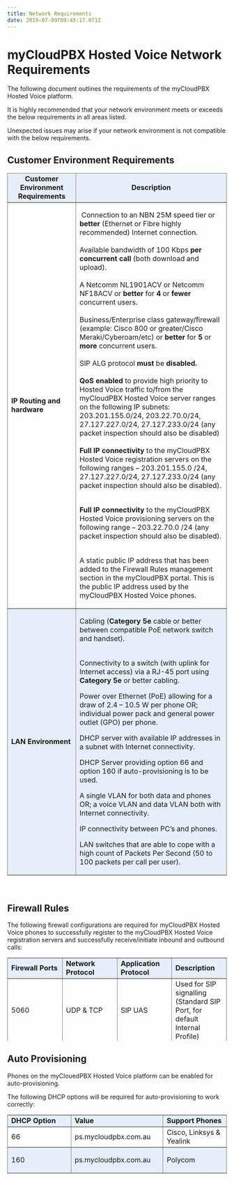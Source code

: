 ```yaml
---
title: Network Requirements
date: 2019-07-09T09:45:17.071Z
---
```

# myCloudPBX Hosted Voice Network Requirements

The following document outlines the requirements of the myCloudPBX Hosted Voice platform. 

It is highly recommended that your network environment meets or exceeds the below requirements in all areas listed. 

Unexpected issues may arise if your network environment is not compatible with the below requirements. 

## Customer Environment Requirements

<table class="editorDemoTable" style="vertical-align: top; border-style: none;" border="black">
<thead>
<tr>
<td style="background-color: rgba(29, 119, 209, 0.1); width: 140px; text-align: center;"><b>Customer Environment Requirements</b></td>
<td style="background-color: rgba(29, 119, 209, 0.1); width: 600px; text-align: center;"><b>Description</b></td>
</tr>
</thead>
<tbody>
<tr>
<td style="min-width: 140px; width: 140px;"><span style="font-weight: 400;"><b>IP Routing and hardware</b></span></td>
<td style="width: 600px;">
<p><span style="font-weight: 400;">&nbsp;</span><span style="font-weight: 400;">Connection to an NBN 25M speed tier or </span><b>better </b><span style="font-weight: 400;">(Ethernet or Fibre highly recommended) Internet connection.</span><span style="font-weight: 400;"><br /></span><span style="font-weight: 400;"><br /></span><span style="font-weight: 400;">Available bandwidth of 100 Kbps </span><b>per concurrent call </b><span style="font-weight: 400;">(both download and upload). </span><span style="font-weight: 400;"><br /></span><span style="font-weight: 400;"><br /></span><span style="font-weight: 400;">A Netcomm NL1901ACV or Netcomm NF18ACV or </span><b>better </b><span style="font-weight: 400;">for </span><b>4</b><span style="font-weight: 400;"> or </span><b>fewer </b><span style="font-weight: 400;">concurrent users. </span><span style="font-weight: 400;"><br /></span><span style="font-weight: 400;"><br /></span><span style="font-weight: 400;">Business/Enterprise class gateway/firewall (example: Cisco 800 or greater/Cisco Meraki/Cyberoam/etc</span><span style="font-weight: 400;">)</span><span style="font-weight: 400;"> or </span><b>better </b><span style="font-weight: 400;">for </span><b>5</b><span style="font-weight: 400;"> or </span><b>more </b><span style="font-weight: 400;">concurrent users.</span><span style="font-weight: 400;"><br /></span><span style="font-weight: 400;"><br /></span><span style="font-weight: 400;">SIP ALG protocol </span><b>must </b><span style="font-weight: 400;">be </span><b>disabled.</b><b><br /></b><b><br /></b><b>QoS enabled</b><span style="font-weight: 400;"> to provide high priority to Hosted Voice traffic to/from the myCloudPBX Hosted Voice server ranges on the following IP subnets: 203.201.155.0/24, 203.22.70.0/24, 27.127.227.0/24, 27.127.233.0/24 (any packet inspection should also be disabled)</span><span style="font-weight: 400;"><br /><b><br />Full IP connectivity</b><span> to the myCloudPBX Hosted Voice registration servers on the following ranges &ndash; 203.201.155.0 /24, 27.127.227.0/24, 27.127.233.0/24 (any packet inspection should also be disabled).<br /><br /></span></span></p>
<b>Full IP connectivity</b><span style="font-weight: 400;"><span style="font-weight: 400;"> to the myCloudPBX Hosted Voice provisioning servers on the following range &ndash; 203.22.70.0 /24 (any packet inspection should also be disabled).<br /><br /></span></span>
<p><span style="font-weight: 400;">A static public IP address that has been added to the Firewall Rules management section in the myCloudPBX portal. This is the public IP address used by the myCloudPBX Hosted Voice phones.</span></p>
</td>
</tr>
<tr>
<td style="background-color: rgba(29, 119, 209, 0.1); width: 140px;"><b>LAN Environment</b></td>
<td style="background-color: rgba(29, 119, 209, 0.1); width: 600px;">
<p><span style="font-weight: 400;">Cabling (</span><b>Category 5e</b><span style="font-weight: 400;"> cable or better between compatible PoE network switch and handset).</span></p>
<p><span><br />Connectivity to a switch (with uplink for Internet access) via a RJ-45 port using </span><b>Category 5e </b><span>or better cabling.</span></p>Power over Ethernet (PoE) allowing for a draw of 2.4 – 10.5 W per phone OR; individual power pack and general power outlet (GPO) per phone.

DHCP server with available IP addresses in a subnet with Internet connectivity.

DHCP Server providing option 66 and option 160 if auto-provisioning is to be used.

A single VLAN for both data and phones OR; a voice VLAN and data VLAN both with Internet connectivity.

IP connectivity between PC’s and phones.

LAN switches that are able to cope with a high count of Packets Per Second (50 to 100 packets per call per user). 

</td>
</tr>
</tbody>
</table>

</br>

## Firewall Rules

The following firewall configurations are required for myCloudPBX Hosted Voice phones to successfully register to the myCloudPBX Hosted Voice registration servers and successfully receive/initiate inbound and outbound calls:


<table border="1" style="height: 190px; width: 100%; border-collapse: collapse; border-style: none;">
<tbody>
<tr style="height: 21px;">
<td style="background-color: rgba(29, 119, 209, 0.1); width: 25%; height: 21px;"><strong>Firewall Ports</strong></td>
<td style="background-color: rgba(29, 119, 209, 0.1); width: 25%; height: 21px;"><strong>Network Protocol</strong></td>
<td style="background-color: rgba(29, 119, 209, 0.1); width: 25%; height: 21px;"><strong>Application Protocol</strong></td>
<td style="background-color: rgba(29, 119, 209, 0.1); width: 25%; height: 21px;"><strong>Description</strong></td>
</tr>
<tr style="height: 21px;">
<td style="width: 25%; height: 21px;">5060</td>
<td style="width: 25%; height: 21px;">UDP &amp; TCP</td>
<td style="width: 25%; height: 21px;">SIP UAS</td>
<td style="width: 25%; height: 21px;">Used for SIP signalling (Standard SIP Port, for default Internal Profile)</td>
</tr>
<tr style="height: 21px;">
<td style="background-color: rgba(29, 119, 209, 0.1); width: 25%; height: 21px;">16384 - 32768</td>
<td style="background-color: rgba(29, 119, 209, 0.1); width: 25%; height: 21px;">UDP</td>
<td style="background-color: rgba(29, 119, 209, 0.1); width: 25%; height: 21px;">RTP / RTCP multimedia streaming</td>
<td style="background-color: rgba(29, 119, 209, 0.1); width: 25%; height: 21px;">Used for audio/video data in SIP and other protocols.</td>
</tr>
</tbody>
</table>

## Auto Provisioning

Phones on the myClouedPBX Hosted Voice platform can be enabled for auto-provisioning. 

The following DHCP options will be required for auto-provisioning to work correctly:


<table border="1" style="height: 190px; width: 100%; border-collapse: collapse; border-style: none;">
<tbody>
<tr style="height: 21px;">
<td style="background-color: rgba(29, 119, 209, 0.1); width: 25%; height: 21px;"><b>DHCP Option</b></td>
<td style="background-color: rgba(29, 119, 209, 0.1); width: 25%; height: 21px;"><b>Value</b></td>
<td style="background-color: rgba(29, 119, 209, 0.1); width: 25%; height: 21px;"><b>Support Phones</b></td>
</tr>
<tr style="height: 21px;">
<td style="width: 25%; height: 21px;">66</td>
<td style="width: 25%; height: 21px;"><span style="font-weight: 400;">ps.mycloudpbx.com.au</span></td>
<td style="width: 25%; height: 21px;">Cisco, Linksys &amp; Yealink</td>
</tr>
<tr style="height: 21px;">
<td style="background-color: rgba(29, 119, 209, 0.1); width: 25%; height: 21px;">
<p>160</p>
</td>
<td style="background-color: rgba(29, 119, 209, 0.1); width: 25%; height: 21px;"><span style="font-weight: 400;">ps.mycloudpbx.com.au</span></td>
<td style="background-color: rgba(29, 119, 209, 0.1); width: 25%; height: 21px;">Polycom</td>
</tr>
</tbody>
</table>
<p><br /><br /></p>
<p></p>
<p></p>
